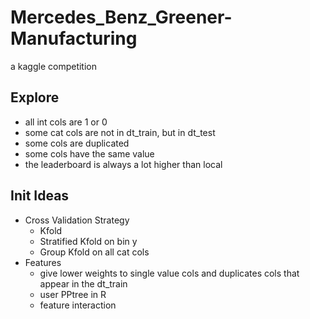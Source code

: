 # Mercedes_Benz_Greener-Manufacturing
a kaggle competition

## Explore
  - all int cols are 1 or 0
  - some cat cols are not in dt_train, but in dt_test
  - some cols are duplicated
  - some cols have the same value
  - the leaderboard is always a lot higher than local

## Init Ideas
  - Cross Validation Strategy
    - Kfold
    - Stratified Kfold on bin y
    - Group Kfold on all cat cols
  - Features
    - give lower weights to single value cols and duplicates cols that appear in the dt_train
    - user PPtree in R
    - feature interaction
